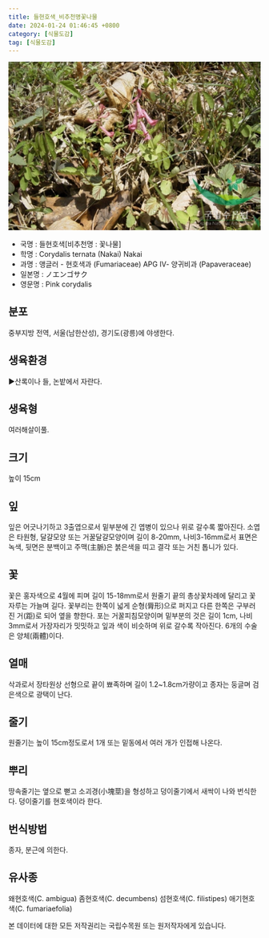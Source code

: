 ```yaml
---
title: 들현호색_비추천명꽃나물
date: 2024-01-24 01:46:45 +0800
category: [식물도감]
tag: [식물도감]
---
```




![들현호색[비추천명 : 꽃나물]](/assets/img/fileUpload/plants/basic/Papaveraceae/Corydalis/1821/1_th2.JPG)
- 국명 : 들현호색[비추천명 : 꽃나물]
- 학명 : Corydalis ternata (Nakai) Nakai
- 과명 : 앵글러 - 현호색과 (Fumariaceae) APG Ⅳ- 양귀비과 (Papaveraceae)
- 일본명 : ノエンゴサク
- 영문명 : Pink corydalis


## 분포
중부지방 전역, 서울(남한산성), 경기도(광릉)에 야생한다.
## 생육환경
▶산록이나 들, 논밭에서 자란다.
## 생육형
여러해살이풀.
## 크기
높이 15cm
## 잎
잎은 어긋나기하고 3출엽으로서 밑부분에 긴 엽병이 있으나 위로 갈수록 짧아진다. 소엽은 타원형, 달걀모양 또는 거꿀달걀모양이며 길이 8-20mm, 나비3-16mm로서 표면은 녹색, 뒷면은 분백이고 주맥(主脈)은 붉은색을 띠고 결각 또는 거친 톱니가 있다.
## 꽃
꽃은 홍자색으로 4월에 피며 길이 15-18mm로서 원줄기 끝의 총상꽃차례에 달리고 꽃자루는 가늘며 길다. 꽃부리는 한쪽이 넓게 순형(脣形)으로 퍼지고 다른 한쪽은 구부러진 거(距)로 되어 옆을 향한다. 포는 거꿀피침모양이며 밑부분의 것은 길이 1cm, 나비 3mm로서 가장자리가 밋밋하고 잎과 색이 비슷하며 위로 갈수록 작아진다. 6개의 수술은 양체(兩體)이다.
## 열매
삭과로서 장타원상 선형으로 끝이 뾰족하며 길이 1.2~1.8cm가량이고 종자는 둥글며 검은색으로 광택이 난다.
## 줄기
원줄기는 높이 15cm정도로서 1개 또는 밑동에서 여러 개가 인접해 나온다.
## 뿌리
땅속줄기는 옆으로 뻗고 소괴경(小塊莖)을 형성하고 덩이줄기에서 새싹이 나와 번식한다. 덩이줄기를 현호색이라 한다.
## 번식방법
종자, 분근에 의한다.
## 유사종
왜현호색(C. ambigua)
좀현호색(C. decumbens)
섬현호색(C. filistipes)
애기현호색(C. fumariaefolia)






본 데이터에 대한 모든 저작권리는 국립수목원 또는 원저작자에게 있습니다.
